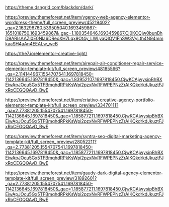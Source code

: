 <!-- This page is for creative web design and personal website inspiration -->


https://theme.dsngrid.com/blackdsn/dark/


https://preview.themeforest.net/item/ygency-web-agency-elementor-wordpress-theme/full_screen_preview/45219402?_ga=2.163296760.539505040.1693459867-1651018750.1693459867&_gac=1.180354646.1693459867.Cj0KCQjw0bunBhD9ARIsAAZl0E0Nla6DReoXH7Lqx9Ot4y_LWLyaQIQV1FhSW3VyLth4N94mmkaaSH4aAn4EEALw_wcB



<!-- the7 used for own website -->
https://the7.io/elementor-creative-light/


https://preview.themeforest.net/item/airepair-air-conditioner-repair-service-elementor-template-kit/full_screen_preview/48185566?_ga=2.114144967.1554707541.1697818450-1142136645.1697818450&_gac=1.83952107.1697818450.CjwKCAjwysipBhBXEiwApJOcu5Gx5TFBmqhdRPkKsWpi2pzxNvRFWPEPNzZrAIKQkdrkdJkuztFJxRoCEGQQAvD_BwE

https://preview.themeforest.net/item/criativo-creative-agency-portfolio-elementor-template-kit/full_screen_preview/33470111?_ga=2.77381205.1554707541.1697818450-1142136645.1697818450&_gac=1.185877211.1697818450.CjwKCAjwysipBhBXEiwApJOcu5Gx5TFBmqhdRPkKsWpi2pzxNvRFWPEPNzZrAIKQkdrkdJkuztFJxRoCEGQQAvD_BwE


https://preview.themeforest.net/item/syntra-seo-digital-marketing-agency-template-kit/full_screen_preview/28052211?_ga=2.77381205.1554707541.1697818450-1142136645.1697818450&_gac=1.185877211.1697818450.CjwKCAjwysipBhBXEiwApJOcu5Gx5TFBmqhdRPkKsWpi2pzxNvRFWPEPNzZrAIKQkdrkdJkuztFJxRoCEGQQAvD_BwE


https://preview.themeforest.net/item/gaudy-dark-digital-agency-elementor-template-kit/full_screen_preview/31892601?_ga=2.77381205.1554707541.1697818450-1142136645.1697818450&_gac=1.185877211.1697818450.CjwKCAjwysipBhBXEiwApJOcu5Gx5TFBmqhdRPkKsWpi2pzxNvRFWPEPNzZrAIKQkdrkdJkuztFJxRoCEGQQAvD_BwE